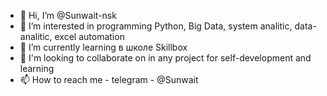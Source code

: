 - 👋 Hi, I’m @Sunwait-nsk
- 👀 I’m interested in programming Python, Big Data, system analitic, data-analitic, excel automation
- 🌱 I’m currently learning  в школе  Skillbox
- 💞️ I'm looking to collaborate on in any project for self-development and learning
- 📫 How to reach me  - telegram - @Sunwait

<!---
Sunwait-nsk/Sunwait-nsk is a ✨ special ✨ repository because its `README.md` (this file) appears on your GitHub profile.
You can click the Preview link to take a look at your changes.
--->
